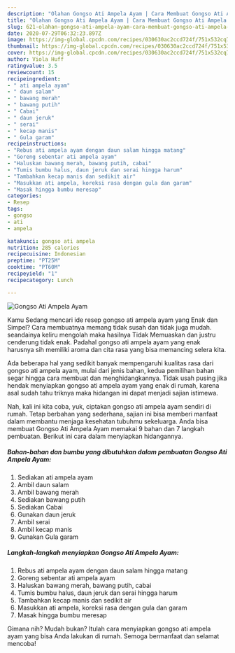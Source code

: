 ```yaml
---
description: "Olahan Gongso Ati Ampela Ayam | Cara Membuat Gongso Ati Ampela Ayam Yang Enak dan Simpel"
title: "Olahan Gongso Ati Ampela Ayam | Cara Membuat Gongso Ati Ampela Ayam Yang Enak dan Simpel"
slug: 621-olahan-gongso-ati-ampela-ayam-cara-membuat-gongso-ati-ampela-ayam-yang-enak-dan-simpel
date: 2020-07-29T06:32:23.897Z
image: https://img-global.cpcdn.com/recipes/030630ac2ccd724f/751x532cq70/gongso-ati-ampela-ayam-foto-resep-utama.jpg
thumbnail: https://img-global.cpcdn.com/recipes/030630ac2ccd724f/751x532cq70/gongso-ati-ampela-ayam-foto-resep-utama.jpg
cover: https://img-global.cpcdn.com/recipes/030630ac2ccd724f/751x532cq70/gongso-ati-ampela-ayam-foto-resep-utama.jpg
author: Viola Huff
ratingvalue: 3.5
reviewcount: 15
recipeingredient:
- " ati ampela ayam"
- " daun salam"
- " bawang merah"
- " bawang putih"
- " Cabai"
- " daun jeruk"
- " serai"
- " kecap manis"
- " Gula garam"
recipeinstructions:
- "Rebus ati ampela ayam dengan daun salam hingga matang"
- "Goreng sebentar ati ampela ayam"
- "Haluskan bawang merah, bawang putih, cabai"
- "Tumis bumbu halus, daun jeruk dan serai hingga harum"
- "Tambahkan kecap manis dan sedikit air"
- "Masukkan ati ampela, koreksi rasa dengan gula dan garam"
- "Masak hingga bumbu meresap"
categories:
- Resep
tags:
- gongso
- ati
- ampela

katakunci: gongso ati ampela 
nutrition: 285 calories
recipecuisine: Indonesian
preptime: "PT25M"
cooktime: "PT60M"
recipeyield: "1"
recipecategory: Lunch

---
```



![Gongso Ati Ampela Ayam](https://img-global.cpcdn.com/recipes/030630ac2ccd724f/751x532cq70/gongso-ati-ampela-ayam-foto-resep-utama.jpg)

Kamu Sedang mencari ide resep gongso ati ampela ayam yang Enak dan Simpel? Cara membuatnya memang tidak susah dan tidak juga mudah. seandainya keliru mengolah maka hasilnya Tidak Memuaskan dan justru cenderung tidak enak. Padahal gongso ati ampela ayam yang enak harusnya sih memiliki aroma dan cita rasa yang bisa memancing selera kita.



Ada beberapa hal yang sedikit banyak mempengaruhi kualitas rasa dari gongso ati ampela ayam, mulai dari jenis bahan, kedua pemilihan bahan segar hingga cara membuat dan menghidangkannya. Tidak usah pusing jika hendak menyiapkan gongso ati ampela ayam yang enak di rumah, karena asal sudah tahu triknya maka hidangan ini dapat menjadi sajian istimewa.


Nah, kali ini kita coba, yuk, ciptakan gongso ati ampela ayam sendiri di rumah. Tetap berbahan yang sederhana, sajian ini bisa memberi manfaat dalam membantu menjaga kesehatan tubuhmu sekeluarga. Anda bisa membuat Gongso Ati Ampela Ayam memakai 9 bahan dan 7 langkah pembuatan. Berikut ini cara dalam menyiapkan hidangannya.

<!--inarticleads1-->

##### Bahan-bahan dan bumbu yang dibutuhkan dalam pembuatan Gongso Ati Ampela Ayam:

1. Sediakan  ati ampela ayam
1. Ambil  daun salam
1. Ambil  bawang merah
1. Sediakan  bawang putih
1. Sediakan  Cabai
1. Gunakan  daun jeruk
1. Ambil  serai
1. Ambil  kecap manis
1. Gunakan  Gula garam




<!--inarticleads2-->

##### Langkah-langkah menyiapkan Gongso Ati Ampela Ayam:

1. Rebus ati ampela ayam dengan daun salam hingga matang
1. Goreng sebentar ati ampela ayam
1. Haluskan bawang merah, bawang putih, cabai
1. Tumis bumbu halus, daun jeruk dan serai hingga harum
1. Tambahkan kecap manis dan sedikit air
1. Masukkan ati ampela, koreksi rasa dengan gula dan garam
1. Masak hingga bumbu meresap




Gimana nih? Mudah bukan? Itulah cara menyiapkan gongso ati ampela ayam yang bisa Anda lakukan di rumah. Semoga bermanfaat dan selamat mencoba!
